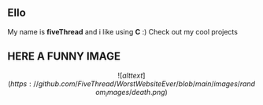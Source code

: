 ## Ello


My name is **fiveThread** and i like using **C** :)
Check out my cool projects

## HERE A FUNNY IMAGE
$$![alt text](https://github.com/FiveThread/WorstWebsiteEver/blob/main/images/random_images/death.png)$$

<!--
**FiveThread/FiveThread** is a ✨ _special_ ✨ repository because its `README.md` (this file) appears on your GitHub profile.

Here are some ideas to get you started:

- 🔭 I’m currently working on ...
- 🌱 I’m currently learning ...
- 👯 I’m looking to collaborate on ...
- 🤔 I’m looking for help with ...
- 💬 Ask me about ...
- 📫 How to reach me: ...
- 😄 Pronouns: ...
- ⚡ Fun fact: ...
-->
